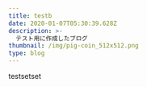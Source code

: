 ```yaml
---
title: testb
date: 2020-01-07T05:30:39.628Z
description: >-
  テスト用に作成したブログ
thumbnail: /img/pig-coin_512x512.png
type: blog
---
```

testsetset
